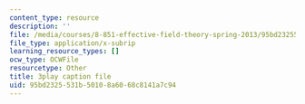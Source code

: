 ```yaml
---
content_type: resource
description: ''
file: /media/courses/8-851-effective-field-theory-spring-2013/95bd2325531b50108a6068c8141a7c94_WB8r7CU7clk.vtt
file_type: application/x-subrip
learning_resource_types: []
ocw_type: OCWFile
resourcetype: Other
title: 3play caption file
uid: 95bd2325-531b-5010-8a60-68c8141a7c94
---
```

